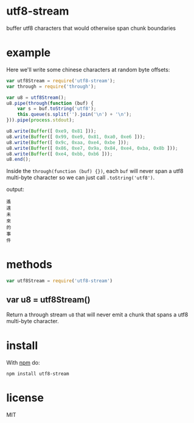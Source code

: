 # utf8-stream

buffer utf8 characters that would otherwise span chunk boundaries

# example

Here we'll write some chinese characters at random byte offsets:

``` js
var utf8Stream = require('utf8-stream');
var through = require('through');

var u8 = utf8Stream();
u8.pipe(through(function (buf) {
    var s = buf.toString('utf8');
    this.queue(s.split('').join('\n') + '\n');
})).pipe(process.stdout);

u8.write(Buffer([ 0xe9, 0x81 ]));
u8.write(Buffer([ 0x99, 0xe9, 0x81, 0xa0, 0xe6 ]));
u8.write(Buffer([ 0x9c, 0xaa, 0xe4, 0xbe ]));
u8.write(Buffer([ 0x86, 0xe7, 0x9a, 0x84, 0xe4, 0xba, 0x8b ]));
u8.write(Buffer([ 0xe4, 0xbb, 0xb6 ]));
u8.end();
```

Inside the `through(function (buf) {})`, each `buf` will never span a utf8
multi-byte character so we can just call `.toString('utf8')`.

output:

```
遙
遠
未
來
的
事
件
```

# methods

``` js
var utf8Stream = require('utf8-stream')
```

## var u8 = utf8Stream()

Return a through stream `u8` that will never emit a chunk that spans a utf8
multi-byte character.

# install

With [npm](https://npmjs.org) do:

```
npm install utf8-stream
```

# license

MIT

